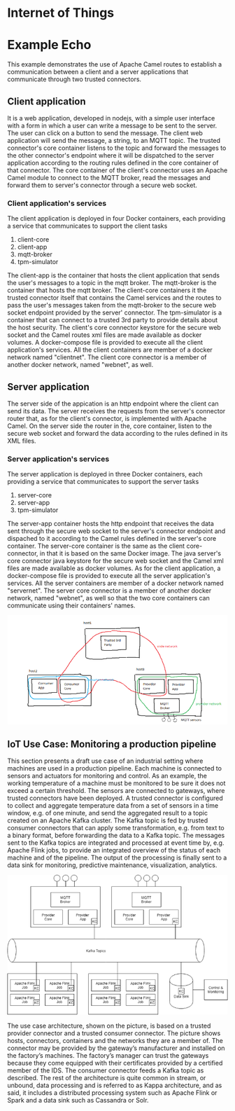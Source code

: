 Internet of Things
==================
# Example Echo
This example demonstrates the use of Apache Camel routes to establish a communication between a client and a server applications that
communicate through two trusted connectors.

## Client application
It is a web application, developed in nodejs, with a simple user interface with a form in which a user can write a message to be sent to the server. The user can 
click on a button to send the message. The client web application will send the message, a string, to an MQTT topic. The trusted connector's 
core container listens to the topic and forward the messages to the other connector's endpoint where it will be dispatched to the server application 
according to the routing rules defined in the core container of that connector. The core container of the client's connector uses an Apache Camel
module to connect to the MQTT broker, read the messages and forward them to server's connector through a secure web socket.

### Client application's services
The client application is deployed in four Docker containers, each providing a service that communicates to support the client tasks

1. client-core
2. client-app
3. mqtt-broker  
4. tpm-simulator

The client-app is the container that hosts the client application that sends the user's messages to a topic in the mqtt broker. The mqtt-broker is the container
that hosts the mqtt broker. The client-core containers it the trusted connector itself that contains the Camel services and the routes to pass the user's messages
taken from the mqtt-broker to the secure web socket endpoint provided by the server' connector. The tpm-simulator is a container that can connect to a trusted 3rd
party to provide details about the host security. The client's core connector keystore for the secure web socket and the Camel routes xml files are made available
as docker volumes. A docker-compose file is provided to execute all the client application's services. All the client containers are member of a docker network 
named "clientnet". The client core connector is a member of another docker network, named "webnet", as well. 

## Server application    
The server side of the appication is an http endpoint where the client can send its data. The server receives the requests from the server's connector
router that, as for the client's connector, is implemented with Apache Camel. On the server side the router in the, core container, listen to the secure web socket and forward
the data according to the rules defined in its XML files.

### Server application's services
The server application is deployed in three Docker containers, each providing a service that communicates to support the server tasks

1. server-core
2. server-app
3. tpm-simulator

The server-app container hosts the http endpoint that receives the data sent through the secure web socket to the server's connector endpoint and dispached
to it according to the Camel rules defined in the server's core container. The server-core container is the same as the client core-connector, in that it 
is based on the same Docker image. The java server's core connector java keystore for the secure web socket and the Camel xml files are made available as docker 
volumes. As for the client application, a docker-compose file is provided to execute all the server application's services. All the server containers are member 
of a docker network named "servernet". The server core connector is a member of another docker network, named "webnet", as well so that the two core containers can
communicate using their containers' names.    

![IoT example](docs/iot_example.png)

## IoT Use Case: Monitoring a production pipeline
This section presents a draft use case of an industrial setting where machines are used in a production pipeline. Each machine is connected to sensors and 
actuators for monitoring and control. As an example, the working temperature of a machine must be monitored to be sure it does not exceed a certain threshold. 
The sensors are connected to gateways, where trusted connectors have been deployed. A trusted connector is configured to collect and aggregate temperature data 
from a set of sensors in a time window, e.g. of one minute, and send the aggregated result to a topic created on an Apache Kafka cluster. The Kafka topic is fed 
by trusted consumer connectors that can apply some transformation, e.g. from text to a binary format, before forwarding the data to a Kafka topic. The messages 
sent to the Kafka topics are integrated and processed at event time by, e.g. Apache Flink jobs, to provide an integrated overview of the status of each machine 
and of the pipeline. The output of the processing is finally sent to a data sink for monitoring, predictive maintenance, visualization, analytics.

![IoT Kafka connector](docs/iot_kafka_connector.png)

The use case architecture, shown on the picture, is based on a trusted provider connector and a trusted consumer connector. The picture shows hosts, connectors, 
containers and the networks they are a member of. The connector may be provided by the gateway’s manufacturer and installed on the factory’s machines. The factory’s 
manager can trust the gateways because they come equipped with their certificates provided by a certified member of the IDS. The consumer connector feeds a Kafka 
topic as described. The rest of the architecture is quite common in stream, or unbound, data processing and is referred to as Kappa architecture, and as said, it 
includes a distributed processing system such as Apache Flink or Spark and a data sink such as Cassandra or Solr. 
